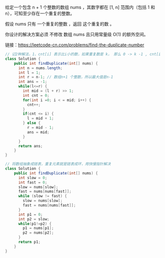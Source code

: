 给定一个包含 n + 1 个整数的数组 nums ，其数字都在 [1, n] 范围内（包括 1 和 n），可知至少存在一个重复的整数。

假设 nums 只有 一个重复的整数 ，返回 这个重复的数 。

你设计的解决方案必须 不修改 数组 nums 且只用常量级 O(1) 的额外空间。

链接：https://leetcode-cn.com/problems/find-the-duplicate-number

```java
// 记2种解法，1、cnt[i] 表示比i小的数，如果重复数是 k， 那么 0 -> k -1 , cnt[i] = i。 k + 1 -> n , cnt[i] > i.
class Solution {
    public int findDuplicate(int[] nums) {
      int n = nums.length;
      int l = 1;
      int r = n-1; // 数组n+1 个整数，所以最大值是n-1
      int ans = -1;
      while(l<=r) {
        int mid = (l + r) >> 1;
        int cnt = 0;
        for(int i =0; i < = mid; i++) {
          cnt++;
        }
        if(cnt <= i) {
          l = mid + 1;
        } else {
          r = mid - 1;
          ans = mid;
        }
      }
      return ans;
    }
}

// 将数组抽象成链表，重复元素就是链表成环，用快慢指针解决
class Solution {
    public int findDuplicate(int[] nums) {
      int slow = 0;
      int fast = 0;
      slow = nums[slow];
      fast = nums[nums[fast]];
      while (slow != fast) {
        slow = nums[slow];
      	fast = nums[nums[fast]];
      }
      int p1 = 0;
      int p2 = slow;
      while(p1!=p2) {
        p1 = nums[p1];
        p2 = nums[p2];
      }
      return p1;
    }
}

```

